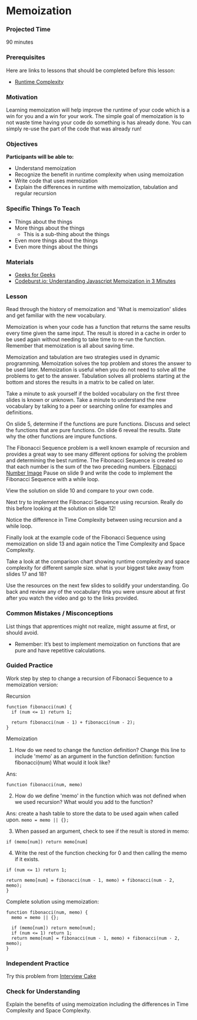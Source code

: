 # Memoization

### Projected Time

90 minutes

### Prerequisites

Here are links to lessons that should be completed before this lesson:

- [Runtime Complexity](https://github.com/Techtonica/curriculum/blob/master/runtime-complexity/runtime-complexity.md)

### Motivation

Learning memoization will help improve the runtime of your code which is a win for you and a win for your work.
The simple goal of memoization is to not waste time having your code do something is has already done. You can simply re-use the 
part of the code that was already run!

### Objectives

**Participants will be able to:**

- Understand memoization 
- Recognize the benefit in runtime complexity when using memoization
- Write code that uses memoization
- Explain the differences in runtime with memoization, tabulation and regular recursion

### Specific Things To Teach

- Things about the things
- More things about the things
	- This is a sub-thing about the things
- Even more things about the things
- Even more things about the things

### Materials

- [Geeks for Geeks](https://www.geeksforgeeks.org/memoization-1d-2d-and-3d/)
- [Codeburst.io: Understanding Javascript Memoization in 3 Minutes](https://codeburst.io/understanding-memoization-in-3-minutes-2e58daf33a19)

### Lesson
Read through the history of memoization and 'What is memoization' slides and get familiar with the new vocabulary.

Memoization is when your code has a function that returns the same results every time given the same input. The result is stored in a cache in order to be used again without needing to take time to re-run the function. Remember that memoization is all about 
saving time. 

Memoization and tabulation are two strategies used in dynamic programming. Memoization solves the top problem and stores the answer to be used later. Memoization is useful when you do not need to solve all the problems to get to the answer. Tabulation solves all problems starting at the bottom and stores the results in a matrix to be called on later. 

Take a minute to ask yourself if the bolded vocabulary on the first three slides is known or unknown. Take a minute to understand the new vocabulary by talking to a peer or searching online for examples and definitions.

On slide 5, determine if the functions are pure functions. Discuss and select the functions that
are pure functions. On slide 6 reveal the results. State why the other functions are impure functions. 

The Fibonacci Sequence problem is a well known example of recursion and provides a great way to see many different options for solving the problem and determining the best runtime. The Fibonacci Sequence is created so that each number is the sum of the two preceding numbers. 
[Fibonacci Number Image](https://en.wikipedia.org/wiki/Fibonacci_number#/media/File:34*21-FibonacciBlocks.png)
Pause on slide 9 and write the code to implement the Fibonacci Sequence with a while loop.

View the solution on slide 10 and compare to your own code. 

Next try to implement the Fibonacci Sequence using recursion. Really do this before looking at the solution on slide 12!

Notice the difference in Time Complexity between using recursion and a while loop. 

Finally look at the example code of the Fibonacci Sequence using memoization on slide 13 and again notice the Time Complexity and Space Complexity. 

Take a look at the comparison chart showing runtime complexity and space complexity for different sample size. what is your biggest take away from slides 17 and 18?  

Use the resources on the next few slides to solidify your understanding. Go back and review any of the vocabulary thta you were unsure about at first after you watch the video and go to the links provided. 


### Common Mistakes / Misconceptions

List things that apprentices might not realize, might assume at first, or should avoid.

- Remember:  It’s best to implement memoization on functions that are pure and have repetitive calculations.



### Guided Practice

Work step by step to change a recursion of Fibonacci Sequence to a memoization version:

Recursion
```
function fibonacci(num) {
  if (num <= 1) return 1;

  return fibonacci(num - 1) + fibonacci(num - 2);
} 
```

Memoization
1. How do we need to change the function definition? 
Change this line to include 'memo' as an argument in the function definition:
 function fibonacci(num)
What would it look like?


Ans:
```
function fibonacci(num, memo)
```

2. How do we define 'memo' in the function which was not defined when we used recursion?
What would you add to the function?


Ans: create a hash table to store the data to be used again when called upon.
```memo = memo || {};```

3. When passed an argument, check to see if the result is stored in memo:

```if (memo[num]) return memo[num]```

4. Write the rest of the function checking for 0 and then calling the memo if it exists. 
  ```
  if (num <= 1) return 1;

  return memo[num] = fibonacci(num - 1, memo) + fibonacci(num - 2, memo);
}
```
Complete solution using memoization:
```
function fibonacci(num, memo) {
  memo = memo || {};

  if (memo[num]) return memo[num];
  if (num <= 1) return 1;
  return memo[num] = fibonacci(num - 1, memo) + fibonacci(num - 2, memo);
}
```

### Independent Practice

Try this problem from [Interview Cake](https://www.interviewcake.com/question/java/coin)


### Check for Understanding

Explain the benefits of using memoization including the differences in Time Complexity and Space Complexity.




